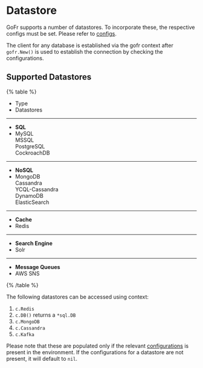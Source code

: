# Datastore

GoFr supports a number of datastores. To incorporate these, the respective configs must be set. Please refer to [configs](/docs/v1/references/configs).

The client for any database is established via the gofr context after `gofr.New()` is used to establish the connection by checking the configurations.

## Supported Datastores

{% table %}

- Type
- Datastores

---

- **SQL**
- MySQL\
  MSSQL\
  PostgreSQL\
  CockroachDB

---

- **NoSQL**
- MongoDB \
  Cassandra \
  YCQL-Cassandra \
  DynamoDB \
  ElasticSearch

---

- **Cache**
- Redis

---

- **Search Engine**
- Solr

---

- **Message Queues**
- AWS SNS

{% /table %}

The following datastores can be accessed using context:

1. `c.Redis`
2. `c.DB()` returns a `*sql.DB`
3. `c.MongoDB`
4. `c.Cassandra`
5. `c.Kafka`

Please note that these are populated only if the relevant [configurations](/docs/v1/references/configs) is present in the environment. If the configurations for a datastore are not present, it will default to `nil`.
